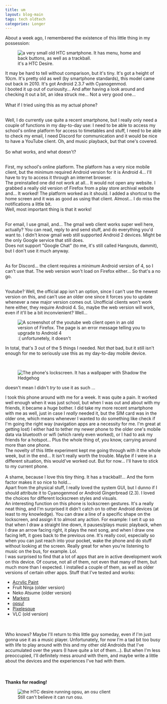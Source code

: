```yaml
---
title: um
layout: blog-main
tags: tech oldtech
categories: Longer
---
```

About a week ago, I remembered the existence of this little thing in my possession:
<figure>
<img onclick="viewImage(this)" src="/images/blog/20220903_222912.jpg" alt="a very small old HTC smartphone. It has menu, home and back buttons, as well as a trackball.">
<figcaption>it's a HTC Desire.</figcaption>
</figure>
It may be hard to tell without comparison, but it's tiny. It's got a height of 10cm. It's pretty old as well (by smartphone standards), this model came out back in 2010. It's got Android 2.3.7 with Cyanogenmod. <br>
I booted it up out of curiousity... And after having a look around and checking it out a bit, an idea struck me... Not a very good one... <br><br>
What if I tried using this as my actual phone? <br><br>

Well, I do currently use quite a recent smartphone, but I really only need a couple of functions in my day-to-day use: I need to be able to access my school's online platform for access to timetables and stuff, I need to be able to check my email, I need Discord for communication and it would be nice to have a YouTube client. Oh, and music playback, but that one's covered. <br><br>
So what works, and what doesn't?<br><br>

First, my school's online platform. The platform has a very nice mobile client, but the minimum required Android version for it is Android 4... I'll have to try to access it through an internet browser. <br>
The preinstalled one did not work at all... It would not open any website. I grabbed a really old version of Firefox from a play store archival website and... It worked! The platform worked as it should. I added a shortcut to the home screen and it was as good as using that client. Almost... I do miss the notifications a little bit. <br>
Well, most important thing is that it works! <br><br>

For email, I use gmail, and... The gmail web client works super well here, actually? You can read, reply to and send stuff, and do everything you'd want to. I didn't know gmail web still supported Android 2 devices. Might be the only Google service that still does.<br>
Does not support "Google Chat" (to me, it's still called Hangouts, dammit), but I don't use it much anyway.<br><br>

As for Discord... the client requires a minimum Android version of 4, so I can't use that. The web version won't load on Firefox either... So that's a no go.<br><br>

Youtube? Well, the official app isn't an option, since I can't use the newest version on this, and can't use an older one since it forces you to update whenever a new major version comes out. Unofficial clients won't work here either, they require Android 4. So, maybe the web version will work, even if it'll be a bit inconvienient? Well...

<figure>
<img onclick="viewImage(this)" src="/images/blog/20221002_003921.jpg" alt="A screenshot of the youtube web client open in an old version of Firefox. The page is an error message telling you to upgrade to Android 4">
<figcaption>:( unfortunetely, it doesn't</figcaption>
</figure>

In total, that's 3 out of the 5 things I needed. Not <i>that</i> bad, but it still isn't enough for me to seriously use this as my day-to-day mobile device.
<br><br>
<figure style="float:right;">
<img onclick="viewImage(this)" src="/images/blog/20220904_112708.jpg" alt="The phone's lockscreen. It has a wallpaper with Shadow the Hedgehog">
</figure>
<span style="text-decoration:strikethrough;">doesn't mean I didn't <i>try</i> to use it as such	...</span><br>

I took this phone around with me for a week. It was quite a pain. It worked well enough when it was just school, but when I was out and about with my friends, it became a huge bother. I did take my more recent smartphone with me as well, just in case I <i>really</i> needed it, but the SIM card was in the older one, which means whenever I wanted to do something like check if I'm going the right way (navigation apps are a necessity for me. I'm great at getting lost) I either had to tether my newer phone to the older one's mobile data via bluetooth or wifi (which rarely even worked), or I had to ask my friends for a hotspot... Plus the whole thing of, you know, carrying around more than one phone.<br>
The novelty of this little experiment kept me going through with it the whole week, but in the end... It isn't really worth the trouble. Maybe if I were in a different situation, this would've worked out. But for now... I'll have to stick to my current phone.
<br><br>
A shame, because I love this tiny thing. It has a trackball!... And the form factor makes it so nice to hold... <br>
Apart from the physical stuff, I really loved the system GUI, but I dunno if I should attribute it to Cyanogenmod or Android Gingerbread (2.3). I loved the choices for different lockscreen styles and visuals. <br>
An interesting function on this phone is lockscreen gestures. It's a really neat thing, and I'm surprised it didn't catch on to other Android devices (at least to my knowledge).
You can draw a line of a specific shape on the lockscreen, and assign it to almost any action. For example: I set it up so that when I draw a straight line down, it pauses/plays music playback, when I draw an arrow facing right, it plays the next song, and when I draw one facing left, it goes back to the previous one. It's really cool, especially so when you can just reach into your pocket, wake the phone and do stuff without looking at the screen. Really great for when you're listening to music on the bus, for example. Lol. <br>
I was surprised to find that a lot of apps that are in active development work on this device. Of course, not all of them, not even that many of them, but much more than I expected. I installed a couple of them, as well as older versions of certain other apps. Stuff that I've tested and works:
<ul class="list">
<li><a href="https://f-droid.org/en/packages/anupam.acrylic/">Acrylic Paint</a></li>
<li>Fruit Ninja (older version)</li>
<li>Neko Atsume (older version)</li>
<li><a href="https://f-droid.org/en/packages/org.dsandler.apps.markers/">Markers</a></li>
<li><a href="https://f-droid.org/en/packages/fluddokt.opsu.android/">opsu!</a></li>
<li><a href="https://f-droid.org/en/packages/com.rj.pixelesque/">Pixelesque</a></li>
<li>VLC (old version)</li>
</ul><br><br>
Who knows? Maybe I'll return to this little guy someday, even if I'm just gonna use it as a music player. Unfortunately, for now I'm a tad bit too busy with life to play around with this and my other old Androids that I've accumulated over the years (I have quite a lot of them...). But when I'm less preoccupied, I'll definitely mess around with them, and maybe write a little about the devices and the experiences I've had with them. <br><br>
<!--I've been looking for interesting ideas on <i>how</i> to mess around with these devices. If you have one, feel free to shoot me an <a href="mailto:betikonik@gmail.com">email</a>!--> <br><br>
<b>Thanks for reading!	</b>
<figure>
<img onclick="viewImage(this)" src="/images/blog/20220905_144431.jpg" alt="the HTC desire running opsu, an osu client">
<figcaption>Still can't believe it can run osu.</figcaption>
</figure>
